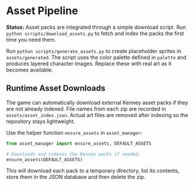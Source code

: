 # Asset Pipeline

**Status:** Asset packs are integrated through a simple download script.
Run `python scripts/download_assets.py` to fetch and index the packs the first
time you need them.

Run `python scripts/generate_assets.py` to create placeholder sprites in
`assets/generated`. The script uses the color palette defined in
`palette` and produces layered character images. Replace these with real art as
it becomes available.

## Runtime Asset Downloads

The game can automatically download external Kenney asset packs if they are not
already indexed. File names from each zip are recorded in `assets/asset_index.json`.
Actual art files are removed after indexing so the repository stays lightweight.

Use the helper function `ensure_assets` in `asset_manager`:

```python
from asset_manager import ensure_assets, DEFAULT_ASSETS

# Downloads and indexes the Kenney packs if needed.
ensure_assets(DEFAULT_ASSETS)
```

This will download each pack to a temporary directory, list its contents, store
them in the JSON database and then delete the zip.
